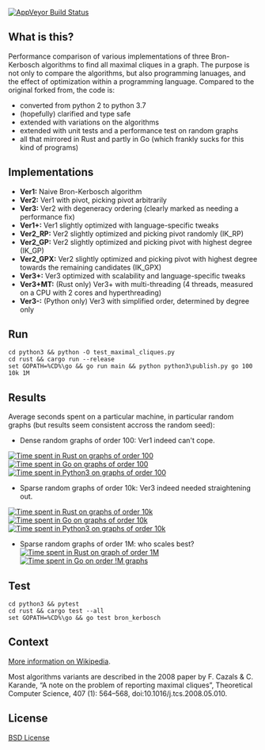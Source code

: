 [![AppVeyor Build Status](https://ci.appveyor.com/api/projects/status/github/ssomers/bron-kerbosch?svg=true&branch=master)](https://ci.appveyor.com/project/ssomers/bron-kerbosch)

## What is this?

Performance comparison of various implementations of three Bron-Kerbosch algorithms to find all maximal cliques in a graph.
The purpose is not only to compare the algorithms, but also programming lanuages, and the effect of optimization within a programming language.
Compared to the original forked from, the code is:
* converted from python 2 to python 3.7
* (hopefully) clarified and type safe
* extended with variations on the algorithms
* extended with unit tests and a performance test on random graphs
* all that mirrored in Rust and partly in Go (which frankly sucks for this kind of programs)

## Implementations

* **Ver1:** Naive Bron-Kerbosch algorithm
* **Ver2:** Ver1 with pivot, picking pivot arbitrarily
* **Ver3:** Ver2 with degeneracy ordering (clearly marked as needing a performance fix)
* **Ver1+:** Ver1 slightly optimized with language-specific tweaks
* **Ver2_RP:** Ver2 slightly optimized and picking pivot randomly (IK\_RP)
* **Ver2_GP:** Ver2 slightly optimized and picking pivot with highest degree (IK\_GP)
* **Ver2_GPX:** Ver2 slightly optimized and picking pivot with highest degree towards the remaining candidates (IK\_GPX)
* **Ver3+:** Ver3 optimized with scalability and language-specific tweaks
* **Ver3+MT:** (Rust only) Ver3+ with multi-threading (4 threads, measured on a CPU with 2 cores and hyperthreading)
* **Ver3-:** (Python only) Ver3 with simplified order, determined by degree only

## Run

    cd python3 && python -O test_maximal_cliques.py
    cd rust && cargo run --release
    set GOPATH=%CD%\go && go run main && python python3\publish.py go 100 10k 1M

## Results

Average seconds spent on a particular machine, in particular random graphs (but results seem consistent accross the random seed):

* Dense random graphs of order 100: Ver1 indeed can't cope.

[![Time spent in Rust on graphs of order 100](https://plot.ly/~stein.somers/153.png?share_key=AvQmqLCv53BIi1Hj30a8Dd "View interactively")](https://plot.ly/~stein.somers/153/?share_key=AvQmqLCv53BIi1Hj30a8Dd)
[![Time spent in Go on graphs of order 100](https://plot.ly/~stein.somers/183.png?share_key=WseMiu6UJZgAKyQvTF2bJp "View interactively")](https://plot.ly/~stein.somers/183/?share_key=WseMiu6UJZgAKyQvTF2bJp)
[![Time spent in Python3 on graphs of order 100](https://plot.ly/~stein.somers/157.png?share_key=FMnLKjdaEhpyZlGG6nH09O "View interactively")](https://plot.ly/~stein.somers/157/?share_key=FMnLKjdaEhpyZlGG6nH09O)

* Sparse random graphs of order 10k: Ver3 indeed needed straightening out.

[![Time spent in Rust on graphs of order 10k](https://plot.ly/~stein.somers/124.png?share_key=IFDVpkT7WiFl8n2Cc8Tjnj "View interactively")](https://plot.ly/~stein.somers/124/?share_key=IFDVpkT7WiFl8n2Cc8Tjnj)
[![Time spent in Go on graphs of order 10k](https://plot.ly/~stein.somers/187.png?share_key=EtNe8FbmD8BwrxBaC7dHBt "View interactively")](https://plot.ly/~stein.somers/187/?share_key=EtNe8FbmD8BwrxBaC7dHBt)
[![Time spent in Python3 on graphs of order 10k](https://plot.ly/~stein.somers/128.png?share_key=8AATmcjFpdY0onO7L9nmad "View interactively")](https://plot.ly/~stein.somers/128/?share_key=8AATmcjFpdY0onO7L9nmad)

* Sparse random graphs of order 1M: who scales best?
[![Time spent in Rust on graph of order 1M](https://plot.ly/~stein.somers/155.png?share_key=n5CnokKbHg9fwfBXyyUMOU "View interactively")](https://plot.ly/~stein.somers/155/?share_key=n5CnokKbHg9fwfBXyyUMOU)
[![Time spent in Go on order !M graphs](https://plot.ly/~stein.somers/189.png?share_key=55O2tqyLcqoFVfH89tWesI "View interactively")](https://plot.ly/~stein.somers/189/?share_key=55O2tqyLcqoFVfH89tWesI)

## Test
    
    cd python3 && pytest
    cd rust && cargo test --all
    set GOPATH=%CD%\go && go test bron_kerbosch

## Context

[More information on Wikipedia](http://en.wikipedia.org/wiki/Bron-Kerbosch_algorith).

Most algorithms variants are described in the 2008 paper by F. Cazals & C. Karande, “A note on the problem of reporting maximal cliques”, Theoretical Computer Science, 407 (1): 564–568, doi:10.1016/j.tcs.2008.05.010.

## License

[BSD License](http://opensource.org/licenses/BSD-3-Clause)

